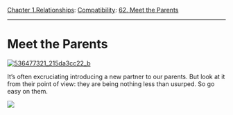 [Chapter 1.Relationships](https://www.theschooloflife.com/thebookoflife/category/relationships/): [Compatibility](https://www.theschooloflife.com/thebookoflife/category/relationships/compatibility/): [62. Meet the Parents](https://www.theschooloflife.com/thebookoflife/meet-the-parents/)

* * *

# Meet the Parents

[![536477321_215da3cc22_b](https://www.theschooloflife.com/thebookoflife/wp-content/uploads/2015/03/536477321_215da3cc22_b1.jpg)](http://www.thebookoflife.org/wp-content/uploads/2015/03/536477321_215da3cc22_b1.jpg)

It’s often excruciating introducing a new partner to our parents. But look at it from their point of view: they are being nothing less than usurped. So go easy on them.

[![](https://img.youtube.com/vi/pp0PUY7cpGY/0.jpg)](https://www.youtube.com/embed/pp0PUY7cpGY '')
